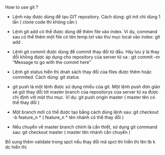 How to use git ?
- Lệnh này được dùng để tạo GIT repository. Cách dùng:
git init chỉ dùng 1 lần ( clone code thì không cần )

- Lệnh git add có thể được dùng để thêm file vào index. Ví dụ, command sau có thể thêm một file có tên temp.txt vào thư mục local vào index:
git add .

- Lệnh git commit được dùng để commit thay đổi từ đầu. Hãy lưu ý là thay đổi không được áp dụng cho repository của server từ xa :
git commit –m “Message to go with the commit here”

- Lệnh git status hiển thị dnah sách thay đổi của files được thêm hoặc commited. Cách dùng:
git status

- git push là một lệnh được sử dụng nhiều của git. Một lệnh push đơn giản sẽ gửi thay đổi tới master branch của repositorys của server từ xa được chỉ định với một thư mục. Ví dụ:
git push origin master ( master tên có thể thay đổi )

- Một branch mới có thể được tạo bằng cách dùng lệnh sau:
git checkout -b feature_n * ( feature_n * tên nhánh có thể thay đổi )

- Nếu chuyển về master branch chính là cần thiết, sử dụng git command sau:
git checkout master ( master tên nhánh cần chuyển )


Bổ sung thêm validate trong spct nếu thay đổi mã spct thì hiển thị lên tb k dc hiển thị
